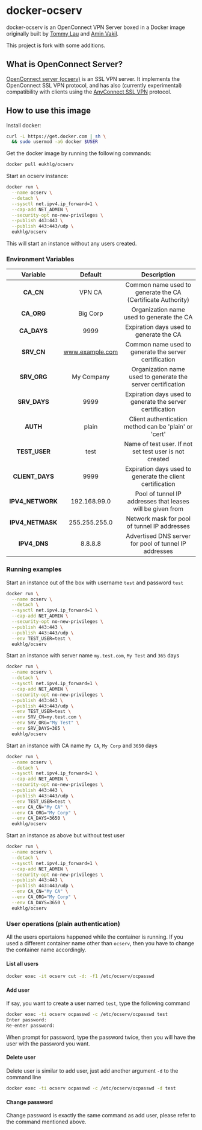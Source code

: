 # docker-ocserv

docker-ocserv is an OpenConnect VPN Server boxed in a Docker image originally built by [Tommy Lau](mailto:tommy@gen-new.com) and [Amin Vakil](mailto:info@aminvakil.com).

This project is fork with some additions. 

## What is OpenConnect Server?

[OpenConnect server (ocserv)](http://www.infradead.org/ocserv/) is an SSL VPN server. It implements the OpenConnect SSL VPN protocol, and has also (currently experimental) compatibility with clients using the [AnyConnect SSL VPN](http://www.cisco.com/c/en/us/support/security/anyconnect-vpn-client/tsd-products-support-series-home.html) protocol.

## How to use this image

Install docker:

```bash
curl -L https://get.docker.com | sh \
  && sudo usermod -aG docker $USER
```
Get the docker image by running the following commands:

```bash
docker pull eukhlg/ocserv
```

Start an ocserv instance:

```bash
docker run \
  --name ocserv \
  --detach \
  --sysctl net.ipv4.ip_forward=1 \
  --cap-add NET_ADMIN \
  --security-opt no-new-privileges \
  --publish 443:443 \
  --publish 443:443/udp \
  eukhlg/ocserv
```

This will start an instance without any users created.

### Environment Variables


|   Variable       |      Default     |                          Description                               |
|:----------------:|:----------------:|:------------------------------------------------------------------:|
|  **CA_CN**       |      VPN CA      | Common name used to generate the CA (Certificate Authority)        |
|  **CA_ORG**      |     Big Corp     | Organization name used to generate the CA                          |
| **CA_DAYS**      |       9999       | Expiration days used to generate the CA                            |
|  **SRV_CN**      | www.example.com  | Common name used to generate the server certification              |
| **SRV_ORG**      |    My Company    | Organization name used to generate the server certification        |
| **SRV_DAYS**     |       9999       | Expiration days used to generate the server certification          |
| **AUTH**         |       plain      | Client authentication method can be 'plain' or 'cert'              |
| **TEST_USER**    |       test       | Name of test user. If not set test user is not created             |
| **CLIENT_DAYS**  |       9999       | Expiration days used to generate the client certification          |
| **IPV4_NETWORK** |   192.168.99.0   | Pool of tunnel IP addresses that leases will be given from         |
| **IPV4_NETMASK** |   255.255.255.0  | Network mask for pool of tunnel IP addresses                       |
| **IPV4_DNS**     |      8.8.8.8     | Advertised DNS server for pool of tunnel IP addresses              |

### Running examples

Start an instance out of the box with username `test` and password `test`

```bash
docker run \
  --name ocserv \
  --detach \
  --sysctl net.ipv4.ip_forward=1 \
  --cap-add NET_ADMIN \
  --security-opt no-new-privileges \
  --publish 443:443 \
  --publish 443:443/udp \
  --env TEST_USER=test \
  eukhlg/ocserv
```

Start an instance with server name `my.test.com`, `My Test` and `365` days

```bash
docker run \
  --name ocserv \
  --detach \
  --sysctl net.ipv4.ip_forward=1 \
  --cap-add NET_ADMIN \
  --security-opt no-new-privileges \
  --publish 443:443 \
  --publish 443:443/udp \
  --env TEST_USER=test \
  --env SRV_CN=my.test.com \
  --env SRV_ORG="My Test" \
  --env SRV_DAYS=365 \
  eukhlg/ocserv
```

Start an instance with CA name `My CA`, `My Corp` and `3650` days

```bash
docker run \
  --name ocserv \
  --detach \
  --sysctl net.ipv4.ip_forward=1 \
  --cap-add NET_ADMIN \
  --security-opt no-new-privileges \
  --publish 443:443 \
  --publish 443:443/udp \
  --env TEST_USER=test \
  --env CA_CN="My CA" \
  --env CA_ORG="My Corp" \
  --env CA_DAYS=3650 \
  eukhlg/ocserv
```

Start an instance as above but without test user

```bash
docker run \
  --name ocserv \
  --detach \
  --sysctl net.ipv4.ip_forward=1 \
  --cap-add NET_ADMIN \
  --security-opt no-new-privileges \
  --publish 443:443 \
  --publish 443:443/udp \
  --env CA_CN="My CA" \
  --env CA_ORG="My Corp" \
  --env CA_DAYS=3650 \
  eukhlg/ocserv
```

### User operations (plain authentication)

All the users opertaions happened while the container is running. If you used a different container name other than `ocserv`, then you have to change the container name accordingly.

#### List all users

```bash
docker exec -it ocserv cut -d: -f1 /etc/ocserv/ocpasswd
```

#### Add user

If say, you want to create a user named `test`, type the following command

```bash
docker exec -ti ocserv ocpasswd -c /etc/ocserv/ocpasswd test
Enter password:
Re-enter password:
```

When prompt for password, type the password twice, then you will have the user with the password you want.

#### Delete user

Delete user is similar to add user, just add another argument `-d` to the command line

```bash
docker exec -ti ocserv ocpasswd -c /etc/ocserv/ocpasswd -d test
```

#### Change password

Change password is exactly the same command as add user, please refer to the command mentioned above.
